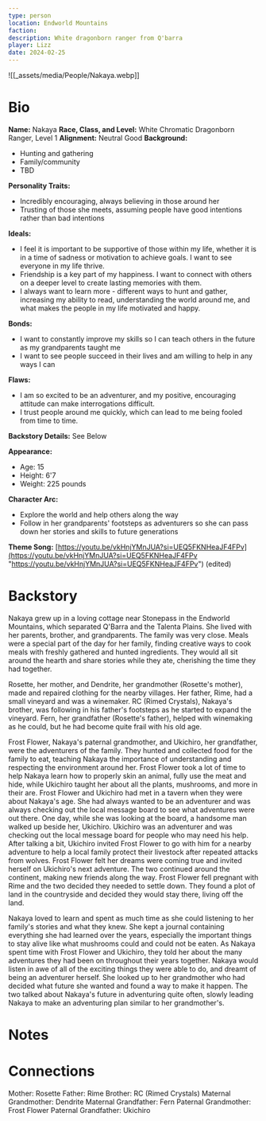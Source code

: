 ```yaml
---
type: person
location: Endworld Mountains
faction: 
description: White dragonborn ranger from Q'barra
player: Lizz
date: 2024-02-25
---
```

![[_assets/media/People/Nakaya.webp]]
# Bio
**Name:** Nakaya 
**Race, Class, and Level:** White Chromatic Dragonborn Ranger, Level 1 
**Alignment:** Neutral Good 
**Background:**

- Hunting and gathering
- Family/community
- TBD

**Personality Traits:**

- Incredibly encouraging, always believing in those around her
- Trusting of those she meets, assuming people have good intentions rather than bad intentions

**Ideals:**

- I feel it is important to be supportive of those within my life, whether it is in a time of sadness or motivation to achieve goals. I want to see everyone in my life thrive.
- Friendship is a key part of my happiness. I want to connect with others on a deeper level to create lasting memories with them.
- I always want to learn more - different ways to hunt and gather, increasing my ability to read, understanding the world around me, and what makes the people in my life motivated and happy.

**Bonds:**

- I want to constantly improve my skills so I can teach others in the future as my grandparents taught me
- I want to see people succeed in their lives and am willing to help in any ways I can

**Flaws:**

- I am so excited to be an adventurer, and my positive, encouraging attitude can make interrogations difficult.
- I trust people around me quickly, which can lead to me being fooled from time to time.

**Backstory Details:** See Below 

**Appearance:**  

- Age: 15
- Height: 6'7
- Weight: 225 pounds

**Character Arc:**

- Explore the world and help others along the way
- Follow in her grandparents' footsteps as adventurers so she can pass down her stories and skills to future generations

**Theme Song:** [https://youtu.be/vkHnjYMnJUA?si=UEQ5FKNHeaJF4FPv](https://youtu.be/vkHnjYMnJUA?si=UEQ5FKNHeaJF4FPv "https://youtu.be/vkHnjYMnJUA?si=UEQ5FKNHeaJF4FPv") (edited)

# Backstory

Nakaya grew up in a loving cottage near Stonepass in the Endworld Mountains, which separated Q'Barra and the Talenta Plains. She lived with her parents, brother, and grandparents. The family was very close. Meals were a special part of the day for her family, finding creative ways to cook meals with freshly gathered and hunted ingredients. They would all sit around the hearth and share stories while they ate, cherishing the time they had together. 

Rosette, her mother, and Dendrite, her grandmother (Rosette's mother), made and repaired clothing for the nearby villages. Her father, Rime, had a small vineyard and was a winemaker. RC (Rimed Crystals), Nakaya's brother, was following in his father's footsteps as he started to expand the vineyard. Fern, her grandfather (Rosette's father), helped with winemaking as he could, but he had become quite frail with his old age.  

Frost Flower, Nakaya's paternal grandmother, and Ukichiro, her grandfather, were the adventurers of the family. They hunted and collected food for the family to eat, teaching Nakaya the importance of understanding and respecting the environment around her. Frost Flower took a lot of time to help Nakaya learn how to properly skin an animal, fully use the meat and hide, while Ukichiro taught her about all the plants, mushrooms, and more in their are. Frost Flower and Ukichiro had met in a tavern when they were about Nakaya's age. She had always wanted to be an adventurer and was always checking out the local message board to see what adventures were out there. One day, while she was looking at the board, a handsome man walked up beside her, Ukichiro. Ukichiro was an adventurer and was checking out the local message board for people who may need his help. After talking a bit, Ukichiro invited Frost Flower to go with him for a nearby adventure to help a local family protect their livestock after repeated attacks from wolves. Frost Flower felt her dreams were coming true and invited herself on Ukichiro's next adventure. The two continued around the continent, making new friends along the way. Frost Flower fell pregnant with Rime and the two decided they needed to settle down. They found a plot of land in the countryside and decided they would stay there, living off the land. 

Nakaya loved to learn and spent as much time as she could listening to her family's stories and what they knew. She kept a journal containing everything she had learned over the years, especially the important things to stay alive like what mushrooms could and could not be eaten. As Nakaya spent time with Frost Flower and Ukichiro, they told her about the many adventures they had been on throughout their years together. Nakaya would listen in awe of all of the exciting things they were able to do, and dreamt of being an adventurer herself. She looked up to her grandmother who had decided what future she wanted and found a way to make it happen. The two talked about Nakaya's future in adventuring quite often, slowly leading Nakaya to make an adventuring plan similar to her grandmother's.

# Notes


# Connections
Mother: Rosette 
Father: Rime 
Brother: RC (Rimed Crystals) 
Maternal Grandmother: Dendrite 
Maternal Grandfather: Fern 
Paternal Grandmother: Frost Flower 
Paternal Grandfather: Ukichiro
